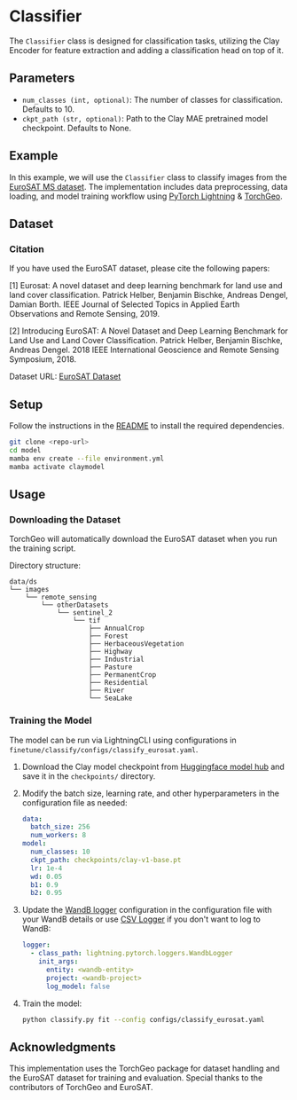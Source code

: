 # Classifier

The `Classifier` class is designed for classification tasks, utilizing the Clay Encoder for feature extraction and adding a classification head on top of it.

## Parameters

- `num_classes (int, optional)`: The number of classes for classification. Defaults to 10.
- `ckpt_path (str, optional)`: Path to the Clay MAE pretrained model checkpoint. Defaults to None.

## Example

In this example, we will use the `Classifier` class to classify images from the [EuroSAT MS dataset](https://github.com/phelber/EuroSAT). The implementation includes data preprocessing, data loading, and model training workflow using [PyTorch Lightning](https://lightning.ai/) & [TorchGeo](https://github.com/microsoft/torchgeo).

## Dataset

### Citation

If you have used the EuroSAT dataset, please cite the following papers:

[1] Eurosat: A novel dataset and deep learning benchmark for land use and land cover classification. Patrick Helber, Benjamin Bischke, Andreas Dengel, Damian Borth. IEEE Journal of Selected Topics in Applied Earth Observations and Remote Sensing, 2019.

[2] Introducing EuroSAT: A Novel Dataset and Deep Learning Benchmark for Land Use and Land Cover Classification. Patrick Helber, Benjamin Bischke, Andreas Dengel. 2018 IEEE International Geoscience and Remote Sensing Symposium, 2018.

Dataset URL: [EuroSAT Dataset](https://madm.dfki.de/files/sentinel/EuroSATallBands.zip)

## Setup

Follow the instructions in the [README](../../README.md) to install the required dependencies.

```bash
git clone <repo-url>
cd model
mamba env create --file environment.yml
mamba activate claymodel
```

## Usage

### Downloading the Dataset

TorchGeo will automatically download the EuroSAT dataset when you run the training script.

Directory structure:
```
data/ds
└── images
    └── remote_sensing
        └── otherDatasets
            └── sentinel_2
                └── tif
                    ├── AnnualCrop
                    ├── Forest
                    ├── HerbaceousVegetation
                    ├── Highway
                    ├── Industrial
                    ├── Pasture
                    ├── PermanentCrop
                    ├── Residential
                    ├── River
                    └── SeaLake
```


### Training the Model

The model can be run via LightningCLI using configurations in `finetune/classify/configs/classify_eurosat.yaml`.

1. Download the Clay model checkpoint from [Huggingface model hub](https://huggingface.co/made-with-clay/Clay/blob/main/clay-v1-base.ckpt) and save it in the `checkpoints/` directory.

2. Modify the batch size, learning rate, and other hyperparameters in the configuration file as needed:
    ```yaml
    data:
      batch_size: 256
      num_workers: 8
    model:
      num_classes: 10
      ckpt_path: checkpoints/clay-v1-base.pt
      lr: 1e-4
      wd: 0.05
      b1: 0.9
      b2: 0.95
    ```

3. Update the [WandB logger](https://lightning.ai/docs/pytorch/stable/extensions/generated/lightning.pytorch.loggers.WandbLogger.html#lightning.pytorch.loggers.WandbLogger) configuration in the configuration file with your WandB details or use [CSV Logger](https://lightning.ai/docs/pytorch/stable/extensions/generated/lightning.pytorch.loggers.CSVLogger.html#lightning.pytorch.loggers.CSVLogger) if you don't want to log to WandB:
    ```yaml
    logger:
      - class_path: lightning.pytorch.loggers.WandbLogger
        init_args:
          entity: <wandb-entity>
          project: <wandb-project>
          log_model: false
    ```

4. Train the model:
    ```bash
    python classify.py fit --config configs/classify_eurosat.yaml
    ```

## Acknowledgments

This implementation uses the TorchGeo package for dataset handling and the EuroSAT dataset for training and evaluation. Special thanks to the contributors of TorchGeo and EuroSAT.

